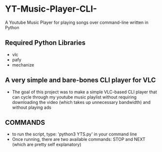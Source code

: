 # YT-Music-Player-CLI-
A Youtube Music Player for playing songs over command-line written in Python

## Required Python Libraries
* vlc
* pafy
* mechanize

## A very simple and bare-bones CLI player for VLC
* The goal of this project was to make a simple VLC-based CLI player that can cycle through my youtube music playlist without requiring downloading the video (which takes up unnecessary bandwidth) and without playing ads

## COMMANDS
* to run the script, type: 'python3 YTS.py' in your command line
* Once running, there are two available commands: STOP and NEXT (which are pretty self explanatory)
